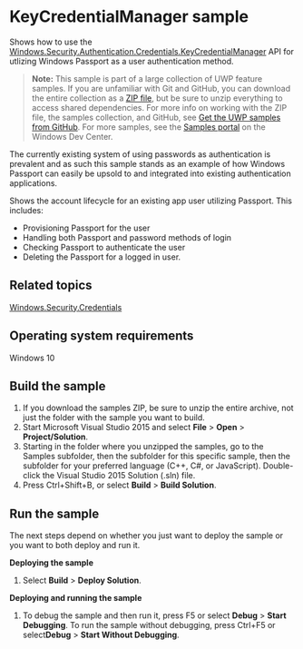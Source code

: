 ﻿<!---
  category: IdentitySecurityAndEncryption
  samplefwlink: http://go.microsoft.com/fwlink/p/?LinkId=620557
--->

# KeyCredentialManager sample

Shows how to use the [Windows.Security.Authentication.Credentials.KeyCredentialManager](https://msdn.microsoft.com/library/windows/apps/windows.security.credentials.keycredentialmanager.aspx)
API for utlizing Windows Passport as a user authentication method.

> **Note:** This sample is part of a large collection of UWP feature samples. 
> If you are unfamiliar with Git and GitHub, you can download the entire collection as a 
> [ZIP file](https://github.com/Microsoft/Windows-universal-samples/archive/master.zip), but be 
> sure to unzip everything to access shared dependencies. For more info on working with the ZIP file, 
> the samples collection, and GitHub, see [Get the UWP samples from GitHub](https://aka.ms/ovu2uq). 
> For more samples, see the [Samples portal](https://aka.ms/winsamples) on the Windows Dev Center. 

The currently existing system of using passwords as authentication is prevalent and as such this sample stands as an example of how Windows Passport 
can easily be upsold to and integrated into existing authentication applications.

Shows the account lifecycle for an existing app user utilizing Passport. This includes: 
- Provisioning Passport for the user
- Handling both Passport and password methods of login
- Checking Passport to authenticate the user
- Deleting the Passport for a logged in user.

Related topics
--------------

[Windows.Security.Credentials](http://msdn.microsoft.com/library/windows/apps/br227089)  

Operating system requirements
-----------------------------

Windows 10

Build the sample
----------------

1. If you download the samples ZIP, be sure to unzip the entire archive, not just the folder with the sample you want to build. 
2. Start Microsoft Visual Studio 2015 and select **File** \> **Open** \> **Project/Solution**.
3. Starting in the folder where you unzipped the samples, go to the Samples subfolder, then the subfolder for this specific sample, then the subfolder for your preferred language (C++, C#, or JavaScript). Double-click the Visual Studio 2015 Solution (.sln) file.
4. Press Ctrl+Shift+B, or select **Build** \> **Build Solution**.

Run the sample
--------------

The next steps depend on whether you just want to deploy the sample or you want to both deploy and run it.

**Deploying the sample**

1.  Select **Build** \> **Deploy Solution**.

**Deploying and running the sample**

1.  To debug the sample and then run it, press F5 or select **Debug** \> **Start Debugging**. To run the sample without debugging, press Ctrl+F5 or select**Debug** \> **Start Without Debugging**.
